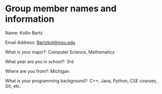# Group member names and information

Name: Kollin Bartz

Email Address: Bartzkol@msu.edu

What is your major?: Computer Science, Mathematics

What year are you in school?: 3rd

Where are you from?: Michigan

What is your programming background?: C++, Java, Python, CSE courses, Git, etc.
